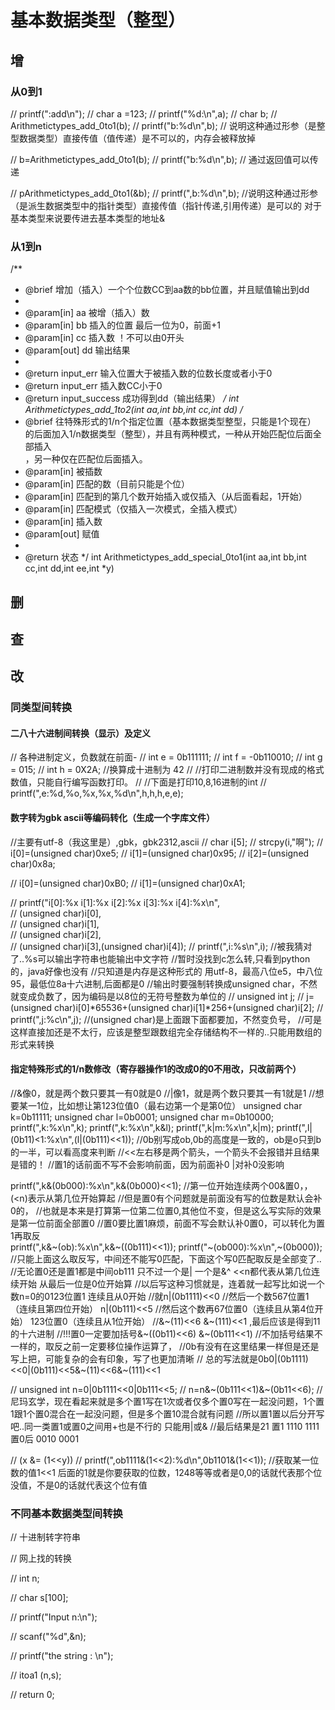 # 基本数据类型（整型）

## 增

### 从0到1

// printf(":add\n");
// char a =123;
// printf("%d:\n",a);
// char b;
// Arithmetictypes_add_0to1(b);
// printf("b:%d\n",b);
// 说明这种通过形参（是整型数据类型）直接传值（值传递）是不可以的，内存会被释放掉

// b=Arithmetictypes_add_0to1(b);
// printf("b:%d\n",b);
// 通过返回值可以传递

// pArithmetictypes_add_0to1(&b);
// printf(",b:%d\n",b);
//说明这种通过形参（是派生数据类型中的指针类型）直接传值（指针传递,引用传递）是可以的 对于基本类型来说要传进去基本类型的地址& 

### 从1到n

/**

 * @brief 增加（插入）一个个位数CC到aa数的bb位置，并且赋值输出到dd
 *
 * @param[in]  aa   被增（插入）数
 * @param[in]  bb   插入的位置 最后一位为0，前面+1
 * @param[in]  cc   插入数 ！不可以由0开头
 * @param[out]   dd     输出结果
 *
 * @return input_err  输入位置大于被插入数的位数长度或者小于0
 * @return input_err  插入数CC小于0
 * @return input_success    成功得到dd（输出结果）
 */
int Arithmetictypes_add_1to2(int aa,int bb,int cc,int *dd)
/**
 * @brief 往特殊形式的1/n个指定位置（基本数据类型整型，只能是1个现在）
          的后面加入1/n数据类型（整型），并且有两种模式，一种从开始匹配位后面全部插入   
          ，另一种仅在匹配位后面插入。
 * @param[in] 被插数  
 * @param[in] 匹配的数（目前只能是个位）
 * @param[in] 匹配到的第几个数开始插入或仅插入（从后面看起，1开始）
 * @param[in] 匹配模式（仅插入一次模式，全插入模式）
 * @param[in] 插入数
 * @param[out] 赋值
 *
 * @return 状态
 */
    int Arithmetictypes_add_special_0to1(int aa,int bb,int cc,int dd,int ee,int *y)

## 删

## 查

## 改

### 同类型间转换

#### 二八十六进制间转换（显示）及定义

// 各种进制定义，负数就在前面-
// int e  = 0b111111;
// int f = -0b110010; 
// int g = 015;
// int h = 0X2A;  //换算成十进制为 42
// //打印二进制数并没有现成的格式数值，只能自行编写函数打印。
// //下面是打印10,8,16进制的int
// printf(",e:%d,%o,%x,%x,%d\n",h,h,h,e,e);

#### 数字转为gbk ascii等编码转化（生成一个字库文件）

//主要有utf-8（我这里是）,gbk，gbk2312,ascii
// char i[5];
// strcpy(i,"啊");
// i[0]=(unsigned char)0xe5;
// i[1]=(unsigned char)0x95;
// i[2]=(unsigned char)0x8a;

// i[0]=(unsigned char)0xB0;
// i[1]=(unsigned char)0xA1;

// printf("i[0]:%x i[1]:%x i[2]:%x i[3]:%x i[4]:%x\n",\
// (unsigned char)i[0],\
// (unsigned char)i[1],\
// (unsigned char)i[2],\
// (unsigned char)i[3],(unsigned char)i[4]);
// printf(",i:%s\n",i);
//被我猜对了..%s可以输出字符串也能输出中文字符
//暂时没找到c怎么转,只看到python的，java好像也没有
//只知道是内存是这种形式的 用utf-8，最高八位e5，中八位95，最低位8a十六进制,后面都是0
//输出时要强制转换成unsigned char，不然就变成负数了，因为编码是以8位的无符号整数为单位的
// unsigned int j;
// j=(unsigned char)i[0]*65536+(unsigned char)i[1]*256+(unsigned char)i[2];
// printf(",j:%c\n",j);
//(unsigned char)是上面跟下面都要加，不然变负号，
//可是这样直接加还是不太行，应该是整型跟数组完全存储结构不一样的..只能用数组的形式来转换

#### 指定特殊形式的1/n数修改（寄存器操作1的改成0的0不用改，只改前两个）

//&像0，就是两个数只要其一有0就是0
//|像1，就是两个数只要其一有1就是1
//想要某一1位，比如想让第123位值0（最右边第一个是第0位）
unsigned char k=0b11111;
unsigned char l=0b0001;
unsigned char m=0b10000;
printf(",k:%x\n",k);
printf(",k:%x\n",k&l);
printf(",k|m:%x\n",k|m);
printf(",l|(0b11)<1:%x\n",(l|(0b111)<<1));
//0b别写成ob,0b的高度是一致的，ob是o只到b的一半，可以看高度来判断
//<<左右移是两个箭头，一个箭头不会报错并且结果是错的！
//置1的话前面不写不会影响前面，因为前面补0 |对补0没影响

printf(",k&(0b000):%x\n",k&(0b000)<<1);
//第一位开始连续两个00&置0，，(<n)表示从第几位开始算起
//但是置0有个问题就是前面没有写的位数是默认会补0的，
//也就是本来是打算第一位第二位置0,其他位不变，但是这么写实际的效果是第一位前面全部置0
//置0要比置1麻烦，前面不写会默认补0置0，可以转化为置1再取反  
printf(",k&~(ob):%x\n",k&~((0b111)<<1));
printf("~(ob000):%x\n",~(0b000));
//只能上面这么取反写，中间还不能写0匹配，下面这个写0匹配取反是全部变了..
//无论置0还是置1都是中间ob111 只不过一个是| 一个是&^ <<n都代表从第几位连续开始 从最后一位是0位开始算
//以后写这种习惯就是，连着就一起写比如说一个数n=0的0123位置1 连续且从0开始
//就n|(0b1111)<<0
//然后一个数567位置1（连续且第四位开始） n|(0b111)<<5
//然后这个数再67位置0（连续且从第4位开始） 123位置0（连续且从1位开始）
//&~(11)<<6 &~(111)<<1 ,最后应该是得到11的十六进制
//!!!置0一定要加括号&~((0b11)<<6) &~(0b111<<1)
//不加括号结果不一样的，取反之前一定要移位操作运算了，
//0b有没有在这里结果一样但是还是写上把，可能复杂的会有印象，写了也更加清晰
// 总的写法就是0b0|(0b1111)<<0|(0b111)<<5&~(11)<<6&~(111)<<1

// unsigned int n=0|0b1111<<0|0b111<<5;
// n=n&~(0b111<<1)&~(0b11<<6);
//尼玛玄学，现在看起来就是多个置1写在1次或者仅多个置0写在一起没问题，1个置1跟1个置0混合在一起没问题，但是多个置10混合就有问题
//所以置1置以后分开写吧..同一类置1或置0之间用+也是不行的 只能用|或&
//最后结果是21 置1 1110 1111 置0后  0010 0001

// (x &= (1<<y))
// printf(",ob1111&(1<<2):%d\n",0b1101&(1<<1));
//获取某一位数的值1<<1 后面的1就是你要获取的位数，1248等等或者是0,0的话就代表那个位没值，不是0的话就代表这个位有值

### 不同基本数据类型间转换

// 十进制转字符串

// 网上找的转换

// int n;

// char s[100];

// printf("Input n:\n");

// scanf("%d",&n);

// printf("the string : \n");

// itoa1 (n,s);

// return 0;

